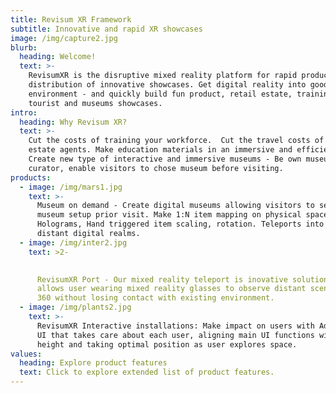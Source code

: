```yaml
---
title: Revisum XR Framework
subtitle: Innovative and rapid XR showcases
image: /img/capture2.jpg
blurb:
  heading: Welcome!
  text: >-
    RevisumXR is the disruptive mixed reality platform for rapid production and
    distribution of innovative showcases. Get digital reality into good old user
    environment - and quickly build fun product, retail estate, training,
    tourist and museums showcases. 
intro:
  heading: Why Revisum XR?
  text: >-
    Cut the costs of training your workforce.  Cut the travel costs of retail
    estate agents. Make education materials in an immersive and efficient way.
    Create new type of interactive and immersive museums - Be own museum
    curator, enable visitors to chose museum before visiting. 
products:
  - image: /img/mars1.jpg
    text: >-
      Museum on demand - Create digital museums allowing visitors to select
      museum setup prior visit. Make 1:N item mapping on physical space.
      Holograms, Hand triggered item scaling, rotation. Teleports into slices of
      distant digital realms. 
  - image: /img/inter2.jpg
    text: >2-

       
      RevisumXR Port - Our mixed reality teleport is inovative solution which
      allows user wearing mixed reality glasses to observe distant scene in full
      360 without losing contact with existing environment. 
  - image: /img/plants2.jpg
    text: >-
      RevisumXR Interactive installations: Make impact on users with Adaptable
      UI that takes care about each user, aligning main UI functions with user's
      height and taking optimal position as user explores space.
values:
  heading: Explore product features
  text: Click to explore extended list of product features.
---
```


